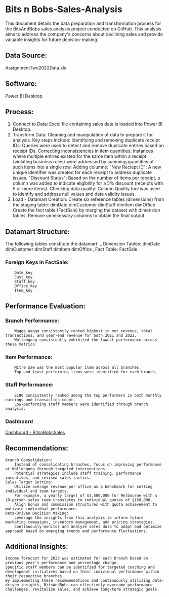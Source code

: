 # Bits n Bobs-Sales-Analysis
This document details the data preparation and transformation process for the BitsAndBobs sales analysis project conducted on GitHub. This analysis aims to address the company's concerns about declining sales and provide valuable insights for future decision-making.

## Data Source:
AssignmentTwo2022Data.xls

## Software:
Power BI Desktop

## Process:
  1. Connect to Data:
        Excel file containing sales data is loaded into Power BI Desktop.
  2. Transform Data:
        Cleaning and manipulation of data to prepare it for analysis.
        Key steps include:
          Identifying and removing duplicate receipt IDs: Queries were used to detect and remove duplicate entries based on receipt IDs.
          Correcting inconsistencies in item quantities: Instances where multiple entries existed for the same item within a receipt (violating business rules) were addressed by summing quantities of such items into a single row.
          Adding columns:
            "New Reciept ID": A new unique identifier was created for each receipt to address duplicate issues.
            "Discount Status": Based on the number of items per receipt, a column was added to indicate eligibility for a 5% discount (receipts with 5 or more items).
          Checking data quality: Column Quality tool was used to identify and address null values and data validity issues.
  3. Load - Datamart Creation:
          Create six reference tables (dimensions) from the staging table:
            dimDate
            dimCustomer
            dimStaff
            dimItem
            dimOffice
          Create the fact table (FactSale) by merging the dataset with dimension tables.
          Remove unnecessary columns to obtain the final output.

## Datamart Structure:
The following tables constitute the datamart:
  _ Dimension Tables:
        dimDate
        dimCustomer
        dimStaff
        dimItem
        dimOffice
  _Fact Table:
        FactSale
  ### Foreign Keys in FactSale:
        Date_key
        Cust_key
        Staff_key
        Office_key
        Item_key

## Performance Evaluation:
  ### Branch Performance:
        Wagga Wagga consistently ranked highest in net revenue, total transactions, and year-end revenue for both 2021 and 2022.
        Wollongong consistently exhibited the lowest performance across these metrics.
  ### Item Performance:
        Mitre Saw was the most popular item across all branches.
        Top and least performing items were identified for each branch.
  ### Staff Performance:
        S186 consistently ranked among the top performers in both monthly earnings and transaction count.
        Low-performing staff members were identified through branch analysis.

### Dashboard
[Dashboard - BitsnBobsSales](https://app.powerbi.com/groups/me/dashboards/50e3223d-6beb-40bf-8a0c-59d24e72791b?experience=power-bi)

## Recommendations:
    Branch Consolidation:
        Instead of consolidating branches, focus on improving performance at Wollongong through targeted interventions.
        Potential strategies include staff training, performance incentives, and revised sales tactics.
    Sales Target Setting:
        Utilize average revenue per office as a benchmark for setting individual and team targets.
        For example, a yearly target of $1,500,000 for Melbourne with a 10-person sales team translates to individual quotas of $150,000.
        Align bonus and commission structures with quota achievement to motivate individual performance.
    Data-Driven Decision Making:
        Leverage the insights from this analysis to inform future marketing campaigns, inventory management, and pricing strategies.
        Continuously monitor and analyze sales data to adapt and optimize approach based on emerging trends and performance fluctuations.
## Additional Insights:    
    Income forecast for 2023 was estimated for each branch based on previous year's performance and percentage change.
    Specific staff members can be identified for targeted coaching and development initiatives based on their individual performance within their respective branches.
    By implementing these recommendations and continuously utilizing data-driven insights, BitsAndBobs can effectively overcome performance challenges, revitalize sales, and achieve long-term strategic goals.
